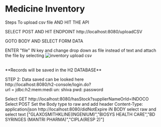 ﻿# Medicine Inventory
Steps To upload csv file AND HIT THE API

SELECT POST AND HIT ENDPOINT http://localhost:8080/uploadCSV

GOTO BODY AND SELECT FORM DATA

ENTER "file" IN key and change drop down as file instead of text and attach the file by selecting
![inventory upload csv](https://user-images.githubusercontent.com/10083536/198844425-42df14f3-255e-4d6b-82e8-daeb03b7d0f7.jpg)

<br />
**Records will be saved in the H2 DATABASE**

STEP 2: Data saved can be looked here <br />
http://localhost:8080/h2-console/login.do?
<br />
url = jdbc:h2:mem:medi
un: shiva
pwd: password
<br />

Select GET
http://localhost:8080/hasStock?supplierNameOrId=INDOCO
Select POST
Set the Body type to raw and add header Content-Type: application/json
http://localhost:8080/didNotExpire
iN BODY select raw and select text
["GLAXOSMITHKLINE(INGENIUM)","BIOSYS HEALTH CARE","BD SYRINGES  (MANTRI PHARMA)","CIPLA(RESP 2)"]